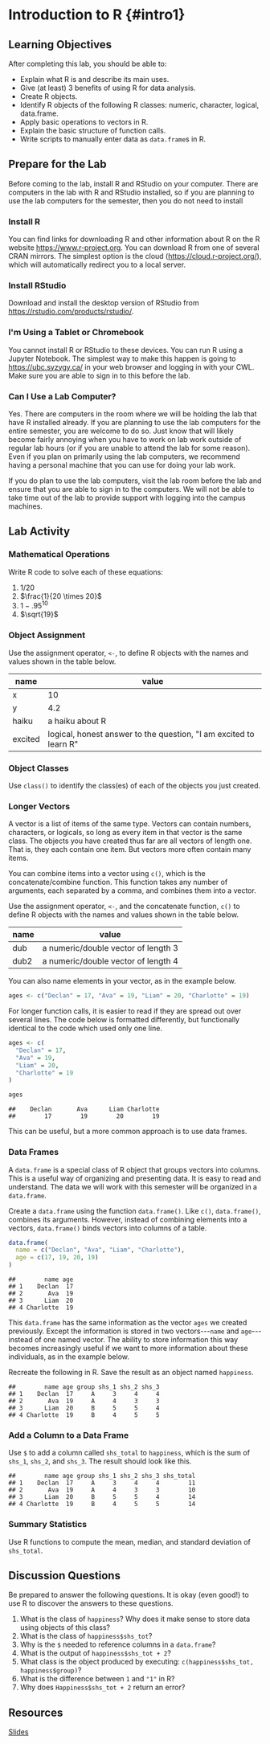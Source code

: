 # Introduction to R {#intro1}

## Learning Objectives

After completing this lab, you should be able to:

* Explain what R is and describe its main uses.
* Give (at least) 3 benefits of using R for data analysis.
* Create R objects.
* Identify R objects of the following R classes: numeric, character, logical, data.frame.
* Apply basic operations to vectors in R.
* Explain the basic structure of function calls.
* Write scripts to manually enter data as `data.frame`s in R.

## Prepare for the Lab

Before coming to the lab, install R and RStudio on your computer. There are computers in the lab with R and RStudio installed, so if you are planning to use the lab computers for the semester, then you do not need to install 

### Install R

You can find links for downloading R and other information about R on the R website https://www.r-project.org. You can download R from one of several CRAN mirrors. The simplest option is the cloud (https://cloud.r-project.org/), which will automatically redirect you to a local server.

### Install RStudio

Download and install the desktop version of RStudio from https://rstudio.com/products/rstudio/.

### I'm Using a Tablet or Chromebook

You cannot install R or RStudio to these devices. You can run R using a Jupyter Notebook. The simplest way to make this happen is going to https://ubc.syzygy.ca/ in your web browser and logging in with your CWL. Make sure you are able to sign in to this before the lab.

### Can I Use a Lab Computer?

Yes. There are computers in the room where we will be holding the lab that have R installed already. If you are planning to use the lab computers for the entire semester, you are welcome to do so. Just know that will likely become fairly annoying when you have to work on lab work outside of regular lab hours (or if you are unable to attend the lab for some reason). Even if you plan on primarily using the lab computers, we recommend having a personal machine that you can use for doing your lab work.

If you do plan to use the lab computers, visit the lab room before the lab and ensure that you are able to sign in to the computers. We will not be able to take time out of the lab to provide support with logging into the campus machines.

## Lab Activity

### Mathematical Operations

Write R code to solve each of these equations:

1. $1/20$
2. $\frac{1}{20 \times 20}$
3. $1 - .95^{10}$
4. $\sqrt{19}$

### Object Assignment

Use the assignment operator, `<-`, to define R objects with the names and values shown in the table below.

|name      |value                                                            |
|----------|-----------------------------------------------------------------|
|x         |10                                                               |
|y         |4.2                                                              |
|haiku     |a haiku about R                                                  |
|excited   |logical, honest answer to the question, "I am excited to learn R"|

### Object Classes

Use `class()` to identify the class(es) of each of the objects you just created.

### Longer Vectors

A vector is a list of items of the same type. Vectors can contain numbers, characters, or logicals, so long as every item in that vector is the same class. The objects you have created thus far are all vectors of length one. That is, they each contain one item. But vectors more often contain many items.

You can combine items into a vector using `c()`, which is the concatenate/combine function. This function takes any number of arguments, each separated by a comma, and combines them into a vector.

Use the assignment operator, `<-`, and the concatenate function, `c()` to define R objects with the names and values shown in the table below.

|name      |value                                                            |
|----------|-----------------------------------------------------------------|
|dub       |a numeric/double vector of length 3                              |
|dub2      |a numeric/double vector of length 4                              |

You can also name elements in your vector, as in the example below.


```r
ages <- c("Declan" = 17, "Ava" = 19, "Liam" = 20, "Charlotte" = 19)
```

For longer function calls, it is easier to read if they are spread out over several lines. The code below is formatted differently, but functionally identical to the code which used only one line.


```r
ages <- c(
  "Declan" = 17,
  "Ava" = 19,
  "Liam" = 20,
  "Charlotte" = 19
)
```


```r
ages
```

```
##    Declan       Ava      Liam Charlotte 
##        17        19        20        19
```

This can be useful, but a more common approach is to use data frames.

### Data Frames

A `data.frame` is a special class of R object that groups vectors into columns. This is a useful way of organizing and presenting data. It is easy to read and understand. The data we will work with this semester will be organized in a `data.frame`.

Create a `data.frame` using the function `data.frame()`. Like `c()`, `data.frame()`, combines its arguments. However, instead of combining elements into a vectors, `data.frame()` binds vectors into columns of a table.


```r
data.frame(
  name = c("Declan", "Ava", "Liam", "Charlotte"),
  age = c(17, 19, 20, 19)
)
```

```
##        name age
## 1    Declan  17
## 2       Ava  19
## 3      Liam  20
## 4 Charlotte  19
```

This `data.frame` has the same information as the vector `ages` we created previously. Except the information is stored in two vectors---`name` and `age`---instead of one named vector. The ability to store information this way becomes increasingly useful if we want to more information about these individuals, as in the example below.

Recreate the following in R. Save the result as an object named `happiness`.


```
##        name age group shs_1 shs_2 shs_3
## 1    Declan  17     A     3     4     4
## 2       Ava  19     A     4     3     3
## 3      Liam  20     B     5     5     4
## 4 Charlotte  19     B     4     5     5
```

### Add a Column to a Data Frame

Use `$` to add a column called `shs_total` to `happiness`, which is the sum of `shs_1`, `shs_2`, and `shs_3`. The result should look like this.


```
##        name age group shs_1 shs_2 shs_3 shs_total
## 1    Declan  17     A     3     4     4        11
## 2       Ava  19     A     4     3     3        10
## 3      Liam  20     B     5     5     4        14
## 4 Charlotte  19     B     4     5     5        14
```

### Summary Statistics

Use R functions to compute the mean, median, and standard deviation of `shs_total`.

## Discussion Questions

Be prepared to answer the following questions. It is okay (even good!) to use R to discover the answers to these questions.

1. What is the class of `happiness`? Why does it make sense to store data using objects of this class?
1. What is the class of `happiness$shs_tot`?
1. Why is the `$` needed to reference columns in a `data.frame`?
1. What is the output of `happiness$shs_tot + 2`?
1. What class is the object produced by executing: `c(happiness$shs_tot, happiness$group)`?
1. What is the difference between `1` and `"1"` in R?
1. Why does `Happiness$shs_tot + 2` return an error?

## Resources

[Slides](assets/slides/01-intro-to-r-1-slides.pdf)
